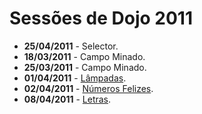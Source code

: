 Sessões de Dojo 2011
====================

* **25/04/2011** - Selector.
* **18/03/2011** - Campo Minado.
* **25/03/2011** - Campo Minado.
* **01/04/2011** - [Lâmpadas][corredor].
* **02/04/2011** - [Números Felizes][no_felizes].
* **08/04/2011** - [Letras][letras].


[corredor]: http://dojopuzzles.com/problemas/exibe/lampadas-no-corredor/
[no_felizes]: http://dojopuzzles.com/problemas/exibe/numeros-felizes/
[letras]: http://dojopuzzles.com/problemas/exibe/contando-as-letras-dos-numeros/
